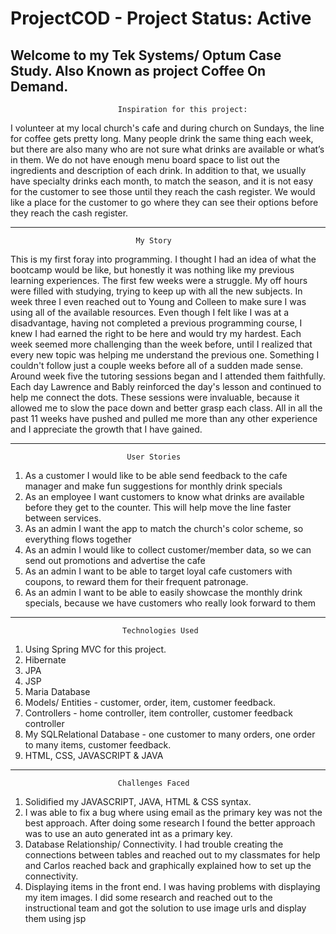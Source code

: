 # ProjectCOD - Project Status: Active
Welcome to my Tek Systems/ Optum Case Study. Also Known as project Coffee On Demand.
---------------------------------------------------------------------------------------------------------------------------------------------------------------------
                            Inspiration for this project:
I volunteer at my local church's cafe and during church on Sundays, the line for coffee gets pretty long.
Many people drink the same thing each week, but there are also many who are not sure what drinks are available
or what’s in them. We do not have enough menu board space to list out the ingredients and description of each drink.
In addition to that, we usually have specialty drinks each month, to match the season, and it is not easy for the
customer to see those until they reach the cash register. We would like a place for the customer to go where they can see their
options before they reach the cash register.

---------------------------------------------------------------------------------------------------------------------------------------------------------------------
                                My Story
This is my first foray into programming. I thought I had an idea of what the bootcamp would be like, but honestly it was nothing like my previous learning experiences. The first few weeks were a struggle. My off hours were filled with studying, trying to keep up with all the new subjects. In week three I even reached out to Young and Colleen to make sure I was using all of the available resources. Even though I felt like I was at a disadvantage, having not completed a previous programming course, I knew I had earned the right to be here and would try my hardest. Each week seemed more challenging than the week before, until I realized that every new topic was helping me understand the previous one. Something I couldn't follow just a couple weeks before all of a sudden made sense. Around week five the tutoring sessions began and I attended them faithfully. Each day Lawrence and Bably reinforced the day's lesson and continued to help me connect the dots. These sessions were invaluable, because it allowed me to slow the pace down and better grasp each class. All in all the past 11 weeks have pushed and pulled me more than any other experience and I appreciate the growth that I have gained.

---------------------------------------------------------------------------------------------------------------------------------------------------------------------

                              User Stories
1. As a customer I would like to be able send feedback to the cafe manager and make fun suggestions for monthly drink specials
2. As an employee I want customers to know what drinks are available before they get to the counter. This will help move the line faster between services.
3. As an admin I want the app to match the church's color scheme, so everything flows together
4. As an admin I would like to collect customer/member data, so we can send out promotions and advertise the cafe
5. As an admin I want to be able to target loyal cafe customers with coupons, to reward them for their frequent patronage.
6. As an admin I want to be able to easily showcase the monthly drink specials, because we have customers who really look forward to them

---------------------------------------------------------------------------------------------------------------------------------------------------------------------
                             Technologies Used
1. Using Spring MVC for this project.
2. Hibernate
3. JPA
4. JSP
5. Maria Database
6. Models/ Entities - customer, order, item, customer feedback.
7. Controllers - home controller, item controller, customer feedback controller
8. My SQLRelational Database - one customer to many orders, one order to many items, customer feedback.
9. HTML, CSS, JAVASCRIPT & JAVA

---------------------------------------------------------------------------------------------------------------------------------------------------------------------
                            Challenges Faced
 1. Solidified my JAVASCRIPT, JAVA, HTML & CSS syntax.
 2. I was able to fix a bug where using email as the primary key was not the best approach. After doing some research I found the better approach was to use an auto generated int as a primary key.
 3.  Database Relationship/ Connectivity. I had trouble creating the connections between tables and reached out to my classmates for help and Carlos reached back and  graphically explained how to set up the connectivity. 
 4.  Displaying items in the front end. I was having problems with displaying my item images. I did some research and reached out to the instructional team and got the solution to use image urls and display them using jsp 
